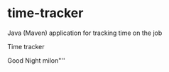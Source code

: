# time-tracker
Java (Maven) application for tracking time on the job

Time tracker

Good Night milon"''
